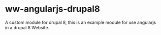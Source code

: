 # ww-angularjs-drupal8
A custom module for drupal 8, this is an example module for use angularjs in a drupal 8 Website.
